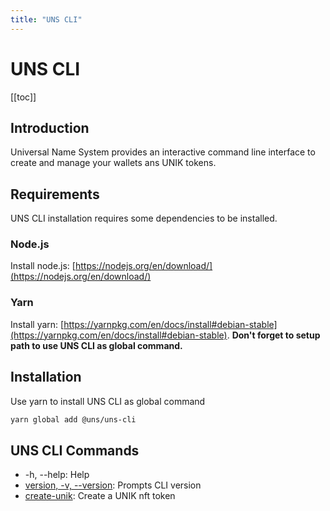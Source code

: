 ```yaml
---
title: "UNS CLI"
---
```


# UNS CLI

[[toc]]

## Introduction
Universal Name System provides an interactive command line interface to create and manage your wallets ans UNIK tokens.

## Requirements
UNS CLI installation requires some dependencies to be installed.

### Node.js

Install node.js: [https://nodejs.org/en/download/](https://nodejs.org/en/download/)

### Yarn

Install yarn: [https://yarnpkg.com/en/docs/install#debian-stable](https://yarnpkg.com/en/docs/install#debian-stable).
**Don't forget to setup path to use UNS CLI as global command.**

## Installation
Use yarn to install UNS CLI as global command

```bash
yarn global add @uns/uns-cli
```

## UNS CLI Commands
- -h, --help: Help
- [version, -v, --version](/cli/version): Prompts CLI version
- [create-unik](/cli/create-unik): Create a UNIK nft token